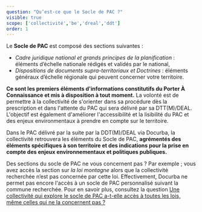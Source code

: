 ```yaml
---
question: "Qu’est-ce que le Socle de PAC ?"
visible: true
scope: ['collectivité','be','dreal','ddt']
order: 1
---
```


Le **Socle de PAC** est composé des sections suivantes : 
- _Cadre juridique national et grands principes de la planification_ : éléments d’échelle nationale rédigés et validés par le national, 
- _Dispositions de documents supra-territoriaux et Doctrines_ : éléments généraux d’échelle régionale qui peuvent concerner votre territoire.


**Ce sont les premiers éléments d'informations constitutifs du Porter À Connaissance et mis à disposition à tout moment.**
La volonté est de permettre à la collectivité de s'orienter dans sa procédure dès la prescription et dans l'attente du PAC qui sera délivré par sa DTT(M)/DEAL. L'objectif est également d'améliorer l'accessibilité et la lisibilité du PAC et des enjeux environmentaux à prendre en compte sur le territoire.

Dans le PAC délivré par la suite par la DDT(M)/DEAL via Docurba, la collectivité retrouvera les éléments du Socle de PAC, **agrémentés des éléments spécifiques à son territoire et des indications pour la prise en compte des enjeux environnementaux et politiques publiques.**


Des sections du socle de PAC ne vous concernent pas ? 
Par exemple ; vous avez accès la section sur _la loi montagne_ alors que la collectivité recherchée n’est pas concernée par cette loi. Effectivement, Docurba ne permet pas encore l'accès à un socle de PAC personnalisé suivant la commune recherchée. Pour en savoir plus, consultez la question [Une collectivité qui explore le socle de PAC a-t-elle accès à toutes les lois, même celles qui ne la concernent pas ?](https://docurba.beta.gouv.fr/faq?recherche=Une%20collectivit%C3%A9%20qui%20explore%20le%20socle%20de%20PAC%20a-t-elle%20acc%C3%A8s%20%C3%A0%20toutes%20les%20lois,%20m%C3%AAme%20celles%20qui%20ne%20la%20concernent%20pas%20%3F) 
